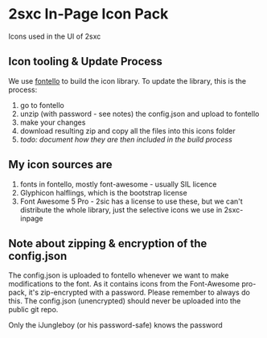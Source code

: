 # 2sxc In-Page Icon Pack

Icons used in the UI of 2sxc

## Icon tooling & Update Process

We use [fontello](http://www.fontello.com) to build the icon library. To update the library, this is the process:

1. go to fontello
1. unzip (with password - see notes) the config.json and upload to fontello
1. make your changes
1. download resulting zip and copy all the files into this icons folder
1. _todo: document how they are then included in the build process_

## My icon sources are

1. fonts in fontello, mostly font-awesome - usually SIL licence
1. Glyphicon halflings, which is the bootstrap license
1. Font Awesome 5 Pro - 2sic has a license to use these, but we can't distribute the whole library, just the selective icons we use in 2sxc-inpage

## Note about zipping & encryption of the config.json

The config.json is uploaded to fontello whenever we want to make modifications to the font. As it contains icons from the Font-Awesome pro-pack, it's zip-encrypted with a password. Please remember to always do this. The config.json (unencrypted) should never be uploaded into the public git repo.

Only the iJungleboy (or his password-safe) knows the password